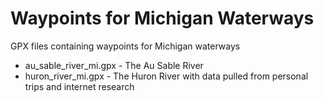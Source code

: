 # Waypoints for Michigan Waterways
GPX files containing waypoints for Michigan waterways

* au_sable_river_mi.gpx - The Au Sable River
* huron_river_mi.gpx - The Huron River with data pulled from personal trips and internet research
